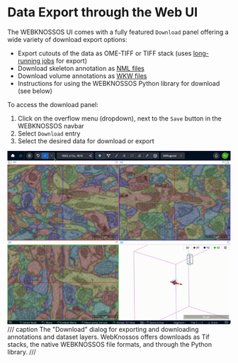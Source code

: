 # Data Export through the Web UI

The WEBKNOSSOS UI comes with a fully featured `Download` panel offering a wide variety of download export options:

- Export cutouts of the data as OME-TIFF or TIFF stack (uses [long-running jobs](../automation/jobs.md) for export)
- Download skeleton annotation as [NML files](../data/concepts.md#nml-files)
- Download volume annotations as [WKW files](../data/concepts.md)
- Instructions for using the WEBKNOSSOS Python library for download (see below)

To access the download panel:

1. Click on the overflow menu (dropdown), next to the `Save` button in the WEBKNOSSOS navbar
2. Select `Download` entry
3. Select the desired data for download or export 

![The "Download" dialog for exporting and downloading annotations and dataset layers. WebKnossos offers downloads as Tif stacks, the native WEBKNOSSOS file formats, and through the Python library.](../images/download_dialog.gif)
/// caption
The "Download" dialog for exporting and downloading annotations and dataset layers. WebKnossos offers downloads as Tif stacks, the native WEBKNOSSOS file formats, and through the Python library.
///